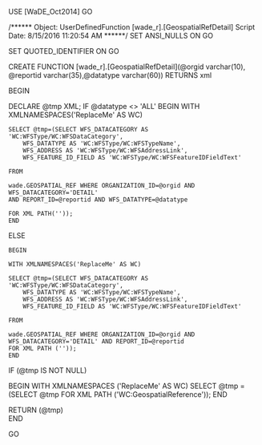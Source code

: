﻿USE [WaDE_Oct2014]
GO

/****** Object:  UserDefinedFunction [wade_r].[GeospatialRefDetail]    Script Date: 8/15/2016 11:20:54 AM ******/
SET ANSI_NULLS ON
GO

SET QUOTED_IDENTIFIER ON
GO

CREATE FUNCTION [wade_r].[GeospatialRefDetail](@orgid varchar(10), @reportid varchar(35),@datatype varchar(60))
  RETURNS xml

BEGIN

DECLARE @tmp XML;
IF @datatype <> 'ALL'
	BEGIN
	WITH XMLNAMESPACES('ReplaceMe' AS WC)

	SELECT @tmp=(SELECT WFS_DATACATEGORY AS 'WC:WFSType/WC:WFSDataCategory',
		WFS_DATATYPE AS 'WC:WFSType/WC:WFSTypeName',
		WFS_ADDRESS AS 'WC:WFSType/WC:WFSAddressLink',
		WFS_FEATURE_ID_FIELD AS 'WC:WFSType/WC:WFSFeatureIDFieldText'
	
	FROM 
	
	wade.GEOSPATIAL_REF WHERE ORGANIZATION_ID=@orgid AND WFS_DATACATEGORY='DETAIL'
	AND REPORT_ID=@reportid AND WFS_DATATYPE=@datatype
	
	FOR XML PATH(''));
	END
	
ELSE
	
	BEGIN
	
	WITH XMLNAMESPACES('ReplaceMe' AS WC)

	SELECT @tmp=(SELECT WFS_DATACATEGORY AS 'WC:WFSType/WC:WFSDataCategory',
		WFS_DATATYPE AS 'WC:WFSType/WC:WFSTypeName',
		WFS_ADDRESS AS 'WC:WFSType/WC:WFSAddressLink',
		WFS_FEATURE_ID_FIELD AS 'WC:WFSType/WC:WFSFeatureIDFieldText'
	
	FROM 
	
	wade.GEOSPATIAL_REF WHERE ORGANIZATION_ID=@orgid AND WFS_DATACATEGORY='DETAIL' AND REPORT_ID=@reportid
	FOR XML PATH (''));
	END

IF (@tmp IS NOT NULL)	

BEGIN
WITH XMLNAMESPACES ('ReplaceMe' AS WC)
SELECT @tmp = (SELECT @tmp FOR XML PATH ('WC:GeospatialReference'));
END

RETURN (@tmp)		
END

GO


